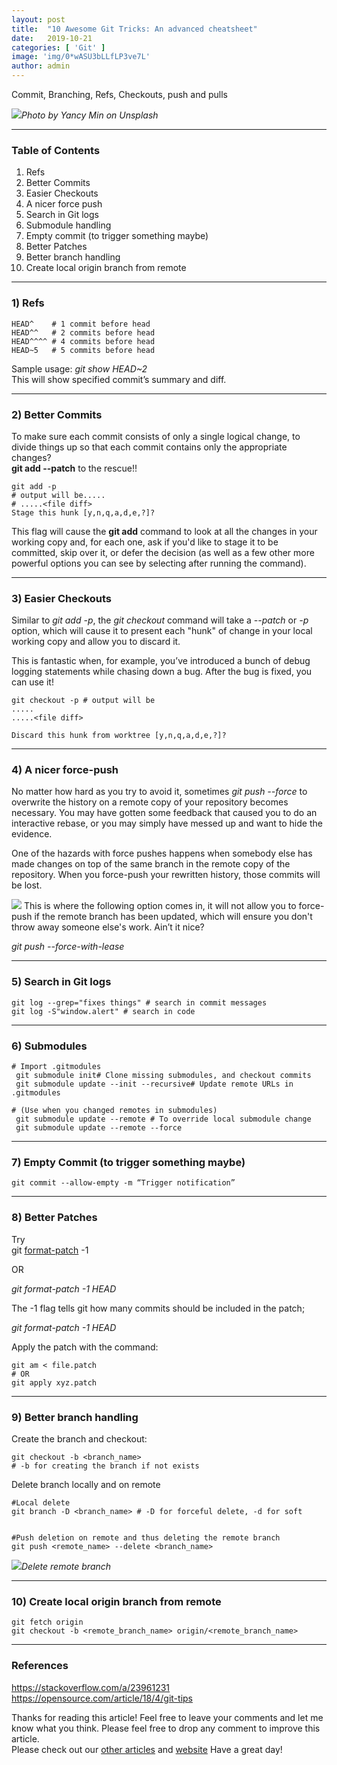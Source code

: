 ```yaml
---
layout:	post
title:	"10 Awesome Git Tricks: An advanced cheatsheet"
date:	2019-10-21
categories: [ 'Git' ]
image: 'img/0*wASU3bLLfLP3ve7L'
author: admin
---
```


  Commit, Branching, Refs, Checkouts, push and pulls

![](/img/0*wASU3bLLfLP3ve7L)*Photo by Yancy Min on Unsplash*

***
### Table of Contents

1) Refs  
2) Better Commits  
3) Easier Checkouts  
4) A nicer force push  
5) Search in Git logs  
6) Submodule handling  
7) Empty commit (to trigger something maybe)  
8) Better Patches  
9) Better branch handling  
10) Create local origin branch from remote

***

### 1) Refs
```
HEAD^    # 1 commit before head  
HEAD^^   # 2 commits before head  
HEAD^^^^ # 4 commits before head  
HEAD~5   # 5 commits before head
```
Sample usage: *git show HEAD~2*   
This will show specified commit’s summary and diff.

***

### 2) Better Commits

To make sure each commit consists of only a single logical change, to divide things up so that each commit contains only the appropriate changes?   
**git add --patch** to the rescue!!
```
git add -p
# output will be.....
# .....<file diff>
Stage this hunk [y,n,q,a,d,e,?]?
```
This flag will cause the **git add** command to look at all the changes in your working copy and, for each one, ask if you'd like to stage it to be committed, skip over it, or defer the decision (as well as a few other more powerful options you can see by selecting after running the command).

***

### 3) Easier Checkouts

Similar to *git add -p*, the *git checkout* command will take a *--patch* or *-p* option, which will cause it to present each "hunk" of change in your local working copy and allow you to discard it.

This is fantastic when, for example, you’ve introduced a bunch of debug logging statements while chasing down a bug. After the bug is fixed, you can use it!
```
git checkout -p # output will be  
.....  
.....<file diff>

Discard this hunk from worktree [y,n,q,a,d,e,?]?
```
***

### 4) A nicer force-push

No matter how hard as you try to avoid it, sometimes *git push --force* to overwrite the history on a remote copy of your repository becomes necessary. You may have gotten some feedback that caused you to do an interactive rebase, or you may simply have messed up and want to hide the evidence.

One of the hazards with force pushes happens when somebody else has made changes on top of the same branch in the remote copy of the repository. When you force-push your rewritten history, those commits will be lost.

![](/img/0*Lqu7mVfSeMU_GGFx.jpg)
This is where the following option comes in, it will not allow you to force-push if the remote branch has been updated, which will ensure you don't throw away someone else's work. Ain’t it nice?

*git push --force-with-lease*

***

### 5) Search in Git logs
```
git log --grep="fixes things" # search in commit messages  
git log -S"window.alert" # search in code
```
***

### 6) Submodules
```
# Import .gitmodules  
 git submodule init# Clone missing submodules, and checkout commits  
 git submodule update --init --recursive# Update remote URLs in .gitmodules  

# (Use when you changed remotes in submodules)  
 git submodule update --remote # To override local submodule change  
 git submodule update --remote --force
```
***

### 7) Empty Commit (to trigger something maybe)
```
git commit --allow-empty -m “Trigger notification”
```
***
### 8) Better Patches

Try  
git [format-patch](https://www.kernel.org/pub/software/scm/git/docs/git-format-patch.html) -1 <sha>

OR

*git format-patch -1 HEAD*

The -1 flag tells git how many commits should be included in the patch;

*git format-patch -1 HEAD*

Apply the patch with the command:
```shell
git am < file.patch  
# OR  
git apply xyz.patch
```
***

### 9) Better branch handling

Create the branch and checkout:
```
git checkout -b <branch_name>   
# -b for creating the branch if not exists
```
Delete branch locally and on remote
```
#Local delete  
git branch -D <branch_name> # -D for forceful delete, -d for soft


#Push deletion on remote and thus deleting the remote branch  
git push <remote_name> --delete <branch_name>
```

![](/img/0_jEADYPXfqHA2p14B.png)*Delete remote branch*

***

### 10) Create local origin branch from remote
```
git fetch origin  
git checkout -b <remote_branch_name> origin/<remote_branch_name>
```
***

### References

<https://stackoverflow.com/a/23961231>  
<https://opensource.com/article/18/4/git-tips>

Thanks for reading this article! Feel free to leave your comments and let me know what you think. Please feel free to drop any comment to improve this article.  
Please check out our [other articles](https://techmunching.com) and [website](https://techmunching.com) Have a great day!

  